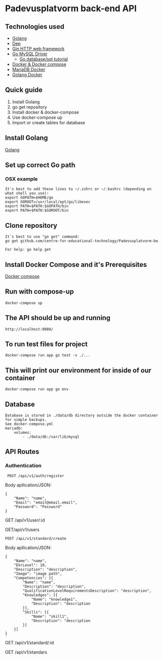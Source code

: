 # Padevusplatvorm back-end API

## Technologies used

* [Golang](https://golang.org/)
* [Dep](https://github.com/golang/dep)
* [Gin HTTP web framework](https://gin-gonic.github.io/gin/)
* [Go MySQL Driver](https://github.com/go-sql-driver/mysql)
  * [Go database/sql tutorial](http://go-database-sql.org/index.html)
* [Docker & Docker compose](https://www.docker.com/)
* [MariaDB Docker](https://hub.docker.com/_/mariadb/)
* [Golang Docker](https://hub.docker.com/_/golang/)

## Quick guide

1. Install Golang
2. go get repository
3. Install docker & docker-compose
4. Use docker-compose up
5. Import or create tables for database

## Install Golang

[Golang](https://golang.org/)

## Set up correct Go path

### OSX example

    It's best to add these lines to ~/.zshrc or ~/.bashrc (depending on what shell you use):
    export GOPATH=$HOME/go
    export GOROOT=/usr/local/opt/go/libexec
    export PATH=$PATH:$GOPATH/bin
    export PATH=$PATH:$GOROOT/bin

## Clone repository

    It`s best to use "go get" command:
    go get github.com/centre-for-educational-technology/Padevusplatvorm-be

    For help: go help get

## Install Docker Compose and it's Prerequisites

[Docker compose](https://docs.docker.com/compose/install/)

## Run with compose-up

    docker-compose up

## The API should be up and running

    http://localhost:8080/

## To run test files for project

    docker-compose run app go test -v ./...

## This will print our environment for inside of our container

    docker-compose run app go env

## Database

    Database is stored in ./data/db directory outside the docker container for simple backups.
    See docker-compose.yml
    mariadb:
        volumes:
            - ./data/db:/var/lib/mysql

## API Routes

### Authentication

     POST /api/v1/auth/register

Body apllication/JSON:

    {
        "Name": "name",
        "Email": "email@email.email",
        "Password": "Password"
    }

GET /api/v1/user/:id

GET/api/v1/users

    POST /api/v1/standard/create

Body apllication/JSON:

    {
        "Name": "name",
        "EkrLevel": 10,
        "Description": "description",
        "Image": "image path",
        "Competencies": [{
            "Name": "name",
            "Description": "description",
            "QualificationLevelRequirementsDescription": "description",
            "Knowledges": [{
                "Name": "knowledge1",
                "Description": "description
            }],
            "Skills": [{
                "Name": "skill1",
                "Description": "description
            }]
        }]
    }

GET /api/v1/standard/:id

GET /api/v1/standars